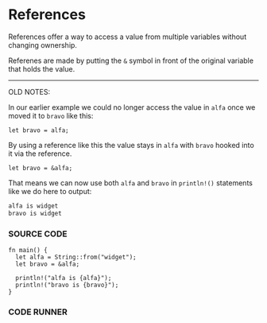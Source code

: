 # References

References offer a way to access a value
from multiple variables without changing
ownership.

Referenes are made by
putting the `&` symbol in front of the
original variable that holds the value.

---

OLD NOTES:

In our earlier example we could no longer
access the value in `alfa` once we moved it
to `bravo` like this:

```rust, noplayground
let bravo = alfa;
```

By using a reference like this the value
stays in `alfa` with `bravo` hooked into
it via the reference.

```rust, noplayground
let bravo = &alfa;
```

That means we can now use both `alfa` and
`bravo` in `println!()` statements like we
do here to output:

```txt
alfa is widget
bravo is widget
```

### SOURCE CODE

```rust, noplayground, EXAMPLE1
fn main() {
  let alfa = String::from("widget");
  let bravo = &alfa;

  println!("alfa is {alfa}");
  println!("bravo is {bravo}");
}
```

### CODE RUNNER

```rust, editable, CODE1

```
